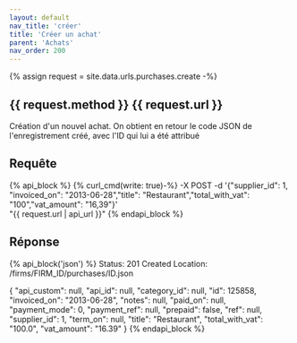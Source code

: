```yaml
---
layout: default
nav_title: 'créer'
title: 'Créer un achat'
parent: 'Achats'
nav_order: 200
---
```

{% assign request = site.data.urls.purchases.create -%}
## {{ request.method }} {{ request.url }}

Création d'un nouvel achat. On obtient en retour le code JSON de l'enregistrement créé, avec l'ID qui lui a été attribué

## Requête

{% api_block %}
{% curl_cmd(write: true)-%}
-X POST -d '{"supplier_id": 1, "invoiced_on": "2013-06-28","title": "Restaurant","total_with_vat": "100","vat_amount": "16,39"}' \
"{{ request.url | api_url }}"
{% endapi_block %}

## Réponse

{% api_block('json') %}
Status: 201 Created
Location: /firms/FIRM_ID/purchases/ID.json

{
  "api_custom": null,
  "api_id": null,
  "category_id": null,
  "id": 125858,
  "invoiced_on": "2013-06-28",
  "notes": null,
  "paid_on": null,
  "payment_mode": 0,
  "payment_ref": null,
  "prepaid": false,
  "ref": null,
  "supplier_id": 1,
  "term_on": null,
  "title": "Restaurant",
  "total_with_vat": "100.0",
  "vat_amount": "16.39"
}
{% endapi_block %}